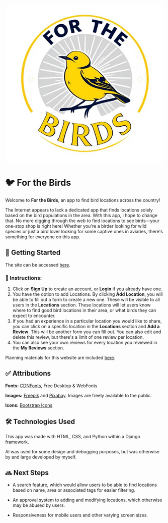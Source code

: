 ![For the Birds Logo](/main_app/static/images/ftb-app-logo.jpg)
# 🐦 For the Birds

Welcome to **For the Birds**, an app to find bird locations across the country!

The Internet appears to lack a dedicated app that finds locations solely based on the bird populations in the area. With this app, I hope to change that. No more digging through the web to find locations to see birds—your one-stop shop is right here! Whether you're a birder looking for wild species or just a bird lover looking for some captive ones in aviaries, there's something for everyone on this app.

## 🚀 Getting Started

The site can be accessed [here](https://for-the-birds-8be07a7e61a3.herokuapp.com/).

### 📝 Instructions:

1. Click on **Sign Up** to create an account, or **Login** if you already have one.
2. You have the option to add Locations. By clicking **Add Location**, you will be able to fill out a form to create a new one. These will be visible to all users in the **Locations** section. These locations will let users know where to find good bird locations in their area, or what birds they can expect to encounter.
3. If you had an experience in a particular location you would like to share, you can click on a specific location in the **Locations** section and **Add a Review**. This will be another form you can fill out. You can also edit and delete this review, but there's a limit of one review per location.
4. You can also see your own reviews for every location you reviewed in the **My Reviews** section.

Planning materials for this website are included [here](https://trello.com/b/LrnmgZ9X/for-the-birds).

## ✅ Attributions

**Fonts:** [CDNFonts](https://www.cdnfonts.com/), Free Desktop & WebFonts

**Images:** [Freepik](https://www.freepik.com/) and [Pixabay](https://pixabay.com/). Images are freely available to the public.

**Icons:** [Bootstrap Icons](https://icons.getbootstrap.com/)

## 🛠️ Technologies Used

This app was made with HTML, CSS, and Python within a Django framework. 

AI was used for some design and debugging purposes, but was otherwise by and large developed by myself.

## 🔜 Next Steps

* A search feature, which would allow users to be able to find locations based on name, area or associated tags for easier filtering.

* An approval system to adding and modifying locations, which otherwise may be abused by users.

* Responsiveness for mobile users and other varying screen sizes.
